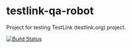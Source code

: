 # testlink-qa-robot

Project for testing TestLink (testlink.org) project.

[![Build Status](https://travis-ci.org/marcel-veselka/testlink-qa-robot.svg?branch=master)](https://travis-ci.org/marcel-veselka/testlink-qa-robot)